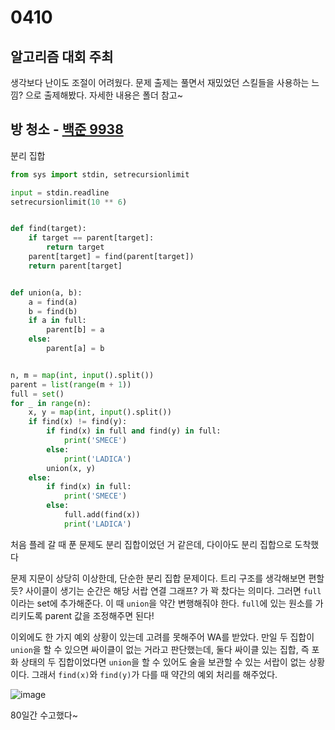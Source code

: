 # 0410



## 알고리즘 대회 주최

생각보다 난이도 조절이 어려웠다. 문제 출제는 풀면서 재밌었던 스킬들을 사용하는 느낌? 으로 출제해봤다. 자세한 내용은 폴더 참고~



## 방 청소 - [백준 9938](https://www.acmicpc.net/problem/9938)

분리 집합

```python
from sys import stdin, setrecursionlimit

input = stdin.readline
setrecursionlimit(10 ** 6)


def find(target):
    if target == parent[target]:
        return target
    parent[target] = find(parent[target])
    return parent[target]


def union(a, b):
    a = find(a)
    b = find(b)
    if a in full:
        parent[b] = a
    else:
        parent[a] = b


n, m = map(int, input().split())
parent = list(range(m + 1))
full = set()
for _ in range(n):
    x, y = map(int, input().split())
    if find(x) != find(y):
        if find(x) in full and find(y) in full:
            print('SMECE')
        else:
            print('LADICA')
        union(x, y)
    else:
        if find(x) in full:
            print('SMECE')
        else:
            full.add(find(x))
            print('LADICA')
```

처음 플레 갈 때 푼 문제도 분리 집합이었던 거 같은데, 다이아도 분리 집합으로 도착했다

문제 지문이 상당히 이상한데, 단순한 분리 집합 문제이다. 트리 구조를 생각해보면 편할 듯? 사이클이 생기는 순간은 해당 서랍 연결 그래프? 가 꽉 찼다는 의미다. 그러면 `full` 이라는 set에 추가해준다. 이 때 `union`을 약간 변행해줘야 한다. `full`에 있는 원소를 가리키도록 parent 값을 조정해주면 된다!

이외에도 한 가지 예외 상황이 있는데 고려를 못해주어 WA를 받았다. 만일 두 집합이 `union`을 할 수 있으면 싸이클이 없는 거라고 판단했는데, 둘다 싸이클 있는 집합, 즉 포화 상태의 두 집합이었다면 `union`을 할 수 있어도 술을  보관할 수 있는 서랍이 없는 상황이다. 그래서 `find(x)`와 `find(y)`가 다를 때 약간의 예외 처리를 해주었다.

![image](https://user-images.githubusercontent.com/97663863/162628410-209c89d8-d872-4989-9fa4-72cfef707219.png)

80일간 수고했다~